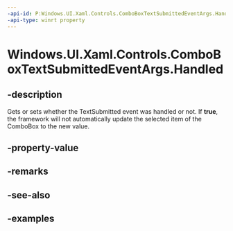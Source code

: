 ```yaml
---
-api-id: P:Windows.UI.Xaml.Controls.ComboBoxTextSubmittedEventArgs.Handled
-api-type: winrt property
---
```


<!-- Property syntax.
public bool Handled { get;  set; }
-->

# Windows.UI.Xaml.Controls.ComboBoxTextSubmittedEventArgs.Handled

## -description
Gets or sets whether the TextSubmitted event was handled or not. If **true**, the framework will not automatically update the selected item of the ComboBox to the new value.

## -property-value

## -remarks

## -see-also

## -examples

